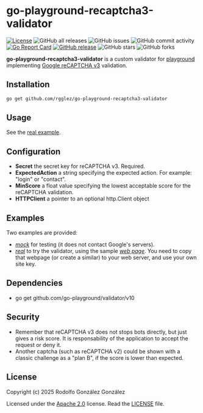 # go-playground-recaptcha3-validator

[![License](https://img.shields.io/badge/License-Apache_2.0-blue.svg)](https://opensource.org/licenses/Apache-2.0)
![GitHub all releases](https://img.shields.io/github/downloads/rgglez/go-playground-recaptcha3-validator/total)
![GitHub issues](https://img.shields.io/github/issues/rgglez/go-playground-recaptcha3-validator)
![GitHub commit activity](https://img.shields.io/github/commit-activity/y/rgglez/go-playground-recaptcha3-validator)
[![Go Report Card](https://goreportcard.com/badge/github.com/rgglez/go-playground-recaptcha3-validator)](https://goreportcard.com/report/github.com/rgglez/go-playground-recaptcha3-validator)
[![GitHub release](https://img.shields.io/github/release/rgglez/go-playground-recaptcha3-validator.svg)](https://github.com/rgglez/go-playground-recaptcha3-validator/releases/)
![GitHub stars](https://img.shields.io/github/stars/rgglez/go-playground-recaptcha3-validator?style=social)
![GitHub forks](https://img.shields.io/github/forks/rgglez/go-playground-recaptcha3-validator?style=social)

**go-playground-recaptcha3-validator** is a custom validator for [playground](https://github.com/go-playground/validator/) implementing [Google reCAPTCHA v3](https://developers.google.com/recaptcha/docs/v3?hl=es-419) validation.

## Installation

```bash
go get github.com/rgglez/go-playground-recaptcha3-validator
```

## Usage

See the [real example](examples/real/).

## Configuration

* **Secret** the secret key for reCAPTCHA v3. Required.
* **ExpectedAction** a string specifying the expected action. For example: "login" or "contact".
* **MinScore** a float value specifying the lowest acceptable score for the reCAPTCHA validation.
* **HTTPClient** a pointer to an optional http.Client object

## Examples

Two examples are provided:

* *[mock](examples/mock/)* for testing (it does not contact Google's servers).
* *[real](examples/real/)* to try the validator, using the sample *[web page](examples/frontend/index.html)*. You need to copy that webpage (or create a similar) to your web server, and use your own site key.

## Dependencies

* go get github.com/go-playground/validator/v10

## Security

* Remember that reCAPTCHA v3 does not stops bots directly, but just gives a risk score. It is responsability of the application to accept the request or deny it.
* Another captcha (such as reCAPTCHA v2) could be shown with a classic challenge as a "plan B", if the score is lower than expected. 

## License

Copyright (c) 2025 Rodolfo González González

Licensed under the [Apache 2.0](LICENSE) license. Read the [LICENSE](LICENSE) file.

